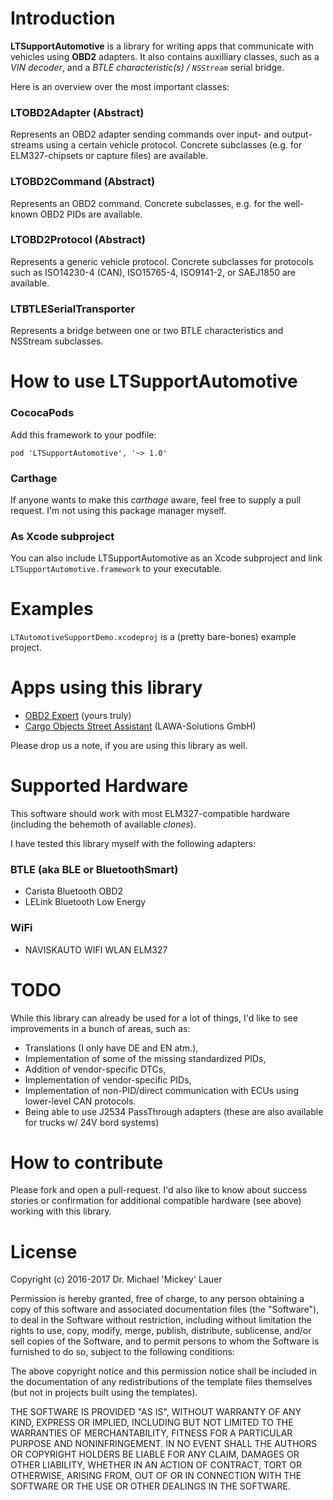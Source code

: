 # Introduction #

**LTSupportAutomotive** is a library for writing apps that communicate with vehicles using **OBD2** adapters. It also contains auxilliary classes, such as a *VIN decoder*, and a *BTLE characteristic(s) / `NSStream`* serial bridge.

Here is an overview over the most important classes:

### LTOBD2Adapter (Abstract) ###

Represents an OBD2 adapter sending commands over input- and output-streams using a certain vehicle protocol. Concrete subclasses (e.g. for ELM327-chipsets or capture files) are available.

### LTOBD2Command (Abstract) ###

Represents an OBD2 command. Concrete subclasses, e.g. for the well-known OBD2 PIDs are available.

### LTOBD2Protocol (Abstract) ###

Represents a generic vehicle protocol. Concrete subclasses for protocols such as ISO14230-4 (CAN), ISO15765-4, ISO9141-2, or SAEJ1850 are available.

### LTBTLESerialTransporter ###

Represents a bridge between one or two BTLE characteristics and NSStream subclasses.

# How to use LTSupportAutomotive #

### CococaPods ###

Add this framework to your podfile:
```
pod 'LTSupportAutomotive', '~> 1.0'
```

### Carthage ###

If anyone wants to make this *carthage* aware, feel free to supply a pull request. I'm not using this package manager myself.

### As Xcode subproject ###

You can also include LTSupportAutomotive as an Xcode subproject and link `LTSupportAutomotive.framework` to your executable.

# Examples #

`LTAutomotiveSupportDemo.xcodeproj` is a (pretty bare-bones) example project.

# Apps using this library #

* [OBD2 Expert](https://itunes.apple.com/de/app/obd2-expert/id1142156521?mt=8) (yours truly)
* [Cargo Objects Street Assistant](https://itunes.apple.com/de/app/cargo-objects-street-assistant/id1092020114?mt=8) (LAWA-Solutions GmbH)

Please drop us a note, if you are using this library as well.

# Supported Hardware #

This software should work with most ELM327-compatible hardware (including the behemoth of available *clones*).

I have tested this library myself with the following adapters:

### BTLE (aka BLE or BluetoothSmart) ###
* Carista Bluetooth OBD2
* LELink Bluetooth Low Energy

### WiFi ###
* NAVISKAUTO WIFI WLAN ELM327

# TODO #

While this library can already be used for a lot of things, I'd like to see improvements in a bunch of areas, such as:

* Translations (I only have DE and EN atm.),
* Implementation of some of the missing standardized PIDs,
* Addition of vendor-specific DTCs,
* Implementation of vendor-specific PIDs,
* Implementation of non-PID/direct communication with ECUs using lower-level CAN protocols.
* Being able to use J2534 PassThrough adapters (these are also available for trucks w/ 24V bord systems)

# How to contribute #

Please fork and open a pull-request. I'd also like to know about success stories or confirmation for additional compatible hardware (see above) working with this library.

# License #

Copyright (c) 2016-2017 Dr. Michael 'Mickey' Lauer

Permission is hereby granted, free of charge, to any person obtaining a copy of this software and associated documentation files (the "Software"), to deal in the Software without restriction, including without limitation the rights to use, copy, modify, merge, publish, distribute, sublicense, and/or sell copies of the Software, and to permit persons to whom the Software is furnished to do so, subject to the following conditions:

The above copyright notice and this permission notice shall be included in the documentation of any redistributions of the template files themselves (but not in projects built using the templates).

THE SOFTWARE IS PROVIDED "AS IS", WITHOUT WARRANTY OF ANY KIND, EXPRESS OR IMPLIED, INCLUDING BUT NOT LIMITED TO THE WARRANTIES OF MERCHANTABILITY, FITNESS FOR A PARTICULAR PURPOSE AND NONINFRINGEMENT. IN NO EVENT SHALL THE AUTHORS OR COPYRIGHT HOLDERS BE LIABLE FOR ANY CLAIM, DAMAGES OR OTHER LIABILITY, WHETHER IN AN ACTION OF CONTRACT, TORT OR OTHERWISE, ARISING FROM, OUT OF OR IN CONNECTION WITH THE SOFTWARE OR THE USE OR OTHER DEALINGS IN THE SOFTWARE.
